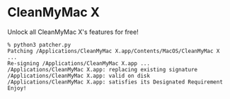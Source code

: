 # CleanMyMac X

Unlock all CleanMyMac X's features for free!

```
% python3 patcher.py
Patching /Applications/CleanMyMac X.app/Contents/MacOS/CleanMyMac X ...
Re-signing /Applications/CleanMyMac X.app ...
/Applications/CleanMyMac X.app: replacing existing signature
/Applications/CleanMyMac X.app: valid on disk
/Applications/CleanMyMac X.app: satisfies its Designated Requirement
Enjoy!
```

